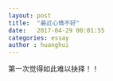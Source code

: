 ```yaml
---
layout: post
title:  "最近心情不好"
date:   2017-04-29 00:01:55
categories: essay
author : huanghui
---
```


第一次觉得如此难以抉择！！

